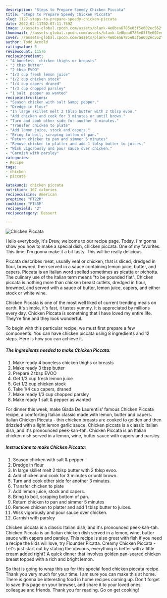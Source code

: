 ```yaml
---
description: "Steps to Prepare Speedy Chicken Piccata"
title: "Steps to Prepare Speedy Chicken Piccata"
slug: 1127-steps-to-prepare-speedy-chicken-piccata
date: 2022-02-11T02:07:11.769Z
image: //assets-global.cpcdn.com/assets/blank-4e0bea6785e03f5e602ec562f230caae08da540cada707380b4fe1bbebba43da.png
thumbnail: //assets-global.cpcdn.com/assets/blank-4e0bea6785e03f5e602ec562f230caae08da540cada707380b4fe1bbebba43da.png
cover: //assets-global.cpcdn.com/assets/blank-4e0bea6785e03f5e602ec562f230caae08da540cada707380b4fe1bbebba43da.png
author: Todd Arnold
ratingvalue: 5
reviewcount: 11576
recipeingredient:
- "4 boneless  chicken thighs or breasts"
- "3 tbsp butter"
- "2 tbsp EVOO"
- "1/3 cup fresh lemon juice"
- "1/2 cup chicken stock"
- "1/4 cup capers draned"
- "1/3 cup chopped parsley"
- "1 salt  pepper as wanted"
recipeinstructions:
- "Season chicken with salt &amp; pepper."
- "Dredge in flour"
- "In large skillet melt 2 tblsp butter with 2 tblsp evoo."
- "Add chicken and cook for 3 minutes or until brown."
- "Turn and cook other side for another 3 minutes."
- "Transfer chicken to plate"
- "Add lemon juice, stock and capers."
- "Bring to boil, scraping bottom of pan."
- "Return chicken to pan and simmer 5 minutes"
- "Remove chicken to platter and add 1 tblsp butter to juices."
- "Wisk vigorously and pour sauce over chicken."
- "Garnish with parsley"
categories:
- Recipe
tags:
- chicken
- piccata

katakunci: chicken piccata 
nutrition: 167 calories
recipecuisine: American
preptime: "PT22M"
cooktime: "PT45M"
recipeyield: "2"
recipecategory: Dessert

---
```



![Chicken Piccata](//assets-global.cpcdn.com/assets/blank-4e0bea6785e03f5e602ec562f230caae08da540cada707380b4fe1bbebba43da.png)

Hello everybody, it's Drew, welcome to our recipe page. Today, I'm gonna show you how to make a special dish, chicken piccata. One of my favorites. This time, I'm gonna make it a bit tasty. This will be really delicious.

Piccata describes meat, usually veal or chicken, that is sliced, dredged in flour, browned, then served in a sauce containing lemon juice, butter, and capers. Piccata is an Italian word spelled sometimes as picatta or pichotta. The culinary use of the Italian term means &#34;to be pounded flat&#34;. Chicken piccata is nothing more than chicken breast cutlets, dredged in flour, browned, and served with a sauce of butter, lemon juice, capers, and either stock or white wine.

Chicken Piccata is one of the most well liked of current trending meals on earth. It's simple, it's fast, it tastes yummy. It is appreciated by millions every day. Chicken Piccata is something that I have loved my entire life. They're fine and they look wonderful.


To begin with this particular recipe, we must first prepare a few components. You can have chicken piccata using 8 ingredients and 12 steps. Here is how you can achieve it.

<!--inarticleads1-->

##### The ingredients needed to make Chicken Piccata:

1. Make ready 4 boneless  chicken thighs or breasts
1. Make ready 3 tbsp butter
1. Prepare 2 tbsp EVOO
1. Get 1/3 cup fresh lemon juice
1. Get 1/2 cup chicken stock
1. Take 1/4 cup capers, draned
1. Make ready 1/3 cup chopped parsley
1. Make ready 1 salt &amp; pepper as wanted


For dinner this week, make Giada De Laurentiis&#39; famous Chicken Piccata recipe, a comforting Italian classic made with lemon, butter and capers. Italian Chicken Piccata - thin chicken breasts are cooked to golden and then drizzled with a light lemon garlic sauce. Chicken piccata is a classic Italian dish, and it&#39;s pronounced peek-kah-tah. Chicken Piccata is an Italian chicken dish served in a lemon, wine, butter sauce with capers and parsley. 

<!--inarticleads2-->

##### Instructions to make Chicken Piccata:

1. Season chicken with salt &amp; pepper.
1. Dredge in flour
1. In large skillet melt 2 tblsp butter with 2 tblsp evoo.
1. Add chicken and cook for 3 minutes or until brown.
1. Turn and cook other side for another 3 minutes.
1. Transfer chicken to plate
1. Add lemon juice, stock and capers.
1. Bring to boil, scraping bottom of pan.
1. Return chicken to pan and simmer 5 minutes
1. Remove chicken to platter and add 1 tblsp butter to juices.
1. Wisk vigorously and pour sauce over chicken.
1. Garnish with parsley


Chicken piccata is a classic Italian dish, and it&#39;s pronounced peek-kah-tah. Chicken Piccata is an Italian chicken dish served in a lemon, wine, butter sauce with capers and parsley. This recipe is also great with fish if you need a recipe the kids will love, try Flounder Picatta. Creamy Chicken Piccata - Let&#39;s just start out by stating the obvious, everything is better with a little cream added right? A quick dinner that involves golden pan-seared chicken breast topped with a rich and bright lemon. 

So that is going to wrap this up for this special food chicken piccata recipe. Thank you very much for your time. I am sure you can make this at home. There is gonna be interesting food in home recipes coming up. Don't forget to save this page on your browser, and share it to your loved ones, colleague and friends. Thank you for reading. Go on get cooking!
